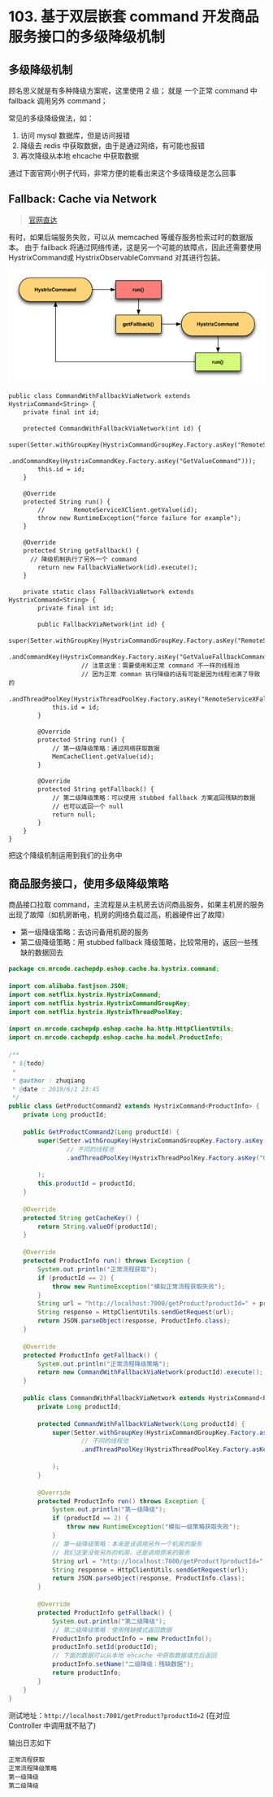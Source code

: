 # 103. 基于双层嵌套 command 开发商品服务接口的多级降级机制
## 多级降级机制
顾名思义就是有多种降级方案呢，这里使用 2 级；
就是 一个正常 command 中 fallback 调用另外 command；

常见的多级降级做法，如：

1. 访问 mysql 数据库，但是访问报错
2. 降级去 redis 中获取数据，由于是通过网络，有可能也报错
3. 再次降级从本地 ehcache 中获取数据

通过下面官网小例子代码，非常方便的能看出来这个多级降级是怎么回事
## Fallback: Cache via Network

> [官网直达](https://github.com/Netflix/Hystrix/wiki/How-To-Use#fallback-cache-via-network)

有时，如果后端服务失败，可以从 memcached 等缓存服务检索过时的数据版本。
由于 failback 将通过网络传递，这是另一个可能的故障点，因此还需要使用 HystrixCommand或 HystrixObservableCommand 对其进行包装。

![](assets/markdown-img-paste-20190616094100489.png)

```java{28,29,30}
public class CommandWithFallbackViaNetwork extends HystrixCommand<String> {
    private final int id;

    protected CommandWithFallbackViaNetwork(int id) {
        super(Setter.withGroupKey(HystrixCommandGroupKey.Factory.asKey("RemoteServiceX"))
                .andCommandKey(HystrixCommandKey.Factory.asKey("GetValueCommand")));
        this.id = id;
    }

    @Override
    protected String run() {
        //        RemoteServiceXClient.getValue(id);
        throw new RuntimeException("force failure for example");
    }

    @Override
    protected String getFallback() {
      // 降级机制执行了另外一个 command
        return new FallbackViaNetwork(id).execute();
    }

    private static class FallbackViaNetwork extends HystrixCommand<String> {
        private final int id;

        public FallbackViaNetwork(int id) {
            super(Setter.withGroupKey(HystrixCommandGroupKey.Factory.asKey("RemoteServiceX"))
                    .andCommandKey(HystrixCommandKey.Factory.asKey("GetValueFallbackCommand"))
                    // 注意这里：需要使用和正常 command 不一样的线程池
                    // 因为正常 comman 执行降级的话有可能是因为线程池满了导致的
                    .andThreadPoolKey(HystrixThreadPoolKey.Factory.asKey("RemoteServiceXFallback")));
            this.id = id;
        }

        @Override
        protected String run() {
            // 第一级降级策略：通过网络获取数据
            MemCacheClient.getValue(id);
        }

        @Override
        protected String getFallback() {
            // 第二级降级策略：可以使用 stubbed fallback 方案返回残缺的数据
            // 也可以返回一个 null
            return null;
        }
    }
}
```

把这个降级机制运用到我们的业务中

## 商品服务接口，使用多级降级策略

商品接口拉取 command，主流程是从主机房去访问商品服务，如果主机房的服务出现了故障（如机房断电，机房的网络负载过高，机器硬件出了故障）

- 第一级降级策略：去访问备用机房的服务
- 第二级降级策略：用 stubbed fallback 降级策略，比较常用的，返回一些残缺的数据回去

```java
package cn.mrcode.cachepdp.eshop.cache.ha.hystrix.command;

import com.alibaba.fastjson.JSON;
import com.netflix.hystrix.HystrixCommand;
import com.netflix.hystrix.HystrixCommandGroupKey;
import com.netflix.hystrix.HystrixThreadPoolKey;

import cn.mrcode.cachepdp.eshop.cache.ha.http.HttpClientUtils;
import cn.mrcode.cachepdp.eshop.cache.ha.model.ProductInfo;

/**
 * ${todo}
 *
 * @author : zhuqiang
 * @date : 2019/6/1 23:45
 */
public class GetProductCommand2 extends HystrixCommand<ProductInfo> {
    private Long productId;

    public GetProductCommand2(Long productId) {
        super(Setter.withGroupKey(HystrixCommandGroupKey.Factory.asKey("GetProductCommandGroup"))
                // 不同的线程池
                .andThreadPoolKey(HystrixThreadPoolKey.Factory.asKey("GetProductCommand2Pool"))

        );
        this.productId = productId;
    }

    @Override
    protected String getCacheKey() {
        return String.valueOf(productId);
    }

    @Override
    protected ProductInfo run() throws Exception {
        System.out.println("正常流程获取");
        if (productId == 2) {
            throw new RuntimeException("模拟正常流程获取失败");
        }
        String url = "http://localhost:7000/getProduct?productId=" + productId;
        String response = HttpClientUtils.sendGetRequest(url);
        return JSON.parseObject(response, ProductInfo.class);
    }

    @Override
    protected ProductInfo getFallback() {
        System.out.println("正常流程降级策略");
        return new CommandWithFallbackViaNetwork(productId).execute();
    }

    public class CommandWithFallbackViaNetwork extends HystrixCommand<ProductInfo> {
        private Long productId;

        protected CommandWithFallbackViaNetwork(Long productId) {
            super(Setter.withGroupKey(HystrixCommandGroupKey.Factory.asKey("CommandWithFallbackViaNetworkGroup"))
                    // 不同的线程池
                    .andThreadPoolKey(HystrixThreadPoolKey.Factory.asKey("CommandWithFallbackViaNetworkPool"))

            );
        }

        @Override
        protected ProductInfo run() throws Exception {
            System.out.println("第一级降级");
            if (productId == 2) {
                throw new RuntimeException("模拟一级策略获取失败");
            }
            // 第一级降级策略：本来是该调用另外一个机房的服务
            // 我们这里没有另外的机房，还是调用原来的服务
            String url = "http://localhost:7000/getProduct?productId=" + productId;
            String response = HttpClientUtils.sendGetRequest(url);
            return JSON.parseObject(response, ProductInfo.class);
        }

        @Override
        protected ProductInfo getFallback() {
            System.out.println("第二级降级");
            // 第二级降级策略：使用残缺模式返回数据
            ProductInfo productInfo = new ProductInfo();
            productInfo.setId(productId);
            // 下面的数据可以从本地 ehcache 中获取数据填充后返回
            productInfo.setName("二级降级：残缺数据");
            return productInfo;
        }
    }
}
```

测试地址：`http://localhost:7001/getProduct?productId=2` (在对应 Controller 中调用就不贴了)

输出日志如下

```
正常流程获取
正常流程降级策略
第一级降级
第二级降级
```
